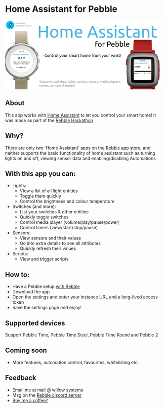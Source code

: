 # Home Assistant for Pebble
![](/screenshots/banner.png)

## About
This app works with [Home Assistant](http://hass.io) to let you control your smart home! It was made as part of the [Rebble Hackathon](https://rebble.io/hackathon-001)

## Why?

There are only two 'Home Assistant' apps on the [Rebble app store](https://apps.rebble.io), and neither supports the basic functionality of home assistant such as turning lights on and off, viewing sensor data and enabling/disabling Automations

## With this app you can:

- Lights:
  - View a list of all light entities
  - Toggle them quickly
  - Control the brightness and colour temperature
- Switches (and more):
  - List your switches & other entities
  - Quickly toggle switches
  - Control media player (volume/play/pause/power)
  - Control timers (view/start/stop/pause)
- Sensors:
  - View sensors and their values
  - Go into extra details to see all attributes
  - Quickly refresh their values
- Scripts:
  - View and trigger scripts

## How to:
- Have a Pebble setup [with Rebble](https://help.rebble.io/setup)
- Download the app
- Open the settings and enter your instance URL and a long-lived access token
- Save the settings page and enjoy!

## Supported devices
Support Pebble Time, Pebble Time Steel, Pebble Time Round and Pebble 2

## Coming soon
- More features, automation control, favourites, whitelisting etc.

## Feedback
- Email me at mail @ willow <dot> systems
- Msg on the [Rebble discord server](rebble.io/discord)
- [Buy me a coffee?](https://www.buymeacoffee.com/willowsystems)
